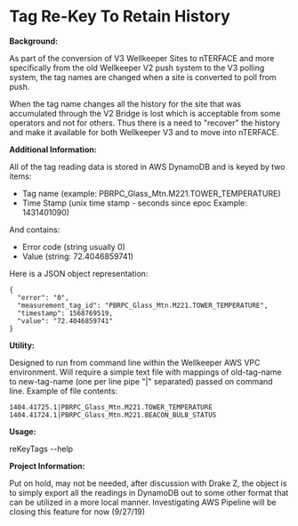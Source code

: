 # Tag Re-Key To Retain History

**Background:**

As part of the conversion of V3 Wellkeeper Sites to nTERFACE and more specifically from the old Wellkeeper V2 push system
to the V3 polling system, the tag names are changed when a site is converted to poll from push.

When the tag name changes all the history for the site that was accumulated through the V2 Bridge is lost which is acceptable
from some operators and not for others. Thus there is a need to "recover" the history and make it available for both
Wellkeeper V3 and to move into nTERFACE.

**Additional Information:**

All of the tag reading data is stored in AWS DynamoDB and is keyed by two items:
- Tag name (example:  PBRPC_Glass_Mtn.M221.TOWER_TEMPERATURE)
- Time Stamp (unix time stamp - seconds since epoc  Example: 1431401090)

And contains:
- Error code (string usually 0)
- Value (string:  72.4046859741)

Here is a JSON object representation:

```
{
  "error": "0",
  "measurement_tag_id": "PBRPC_Glass_Mtn.M221.TOWER_TEMPERATURE",
  "timestamp": 1568769519,
  "value": "72.4046859741"
}
```


**Utility:**

Designed to run from command line within the Wellkeeper AWS VPC environment.  Will require a simple text file with mappings of old-tag-name to new-tag-name (one per line pipe "|" separated) passed on command line.  Example of file contents:

```
1404.41725.1|PBRPC_Glass_Mtn.M221.TOWER_TEMPERATURE
1404.41724.1|PBRPC_Glass_Mtn.M221.BEACON_BULB_STATUS
```


**Usage:**

reKeyTags --help 

**Project Information:**

Put on hold, may not be needed, after discussion with Drake Z, the object is to simply export all the readings
in DynamoDB out to some other format that can be utilized in a more local manner.  Investigating AWS Pipeline
will be closing this feature for now (9/27/19)